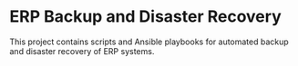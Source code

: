 
# ERP Backup and Disaster Recovery

This project contains scripts and Ansible playbooks for automated backup and disaster recovery of ERP systems.
